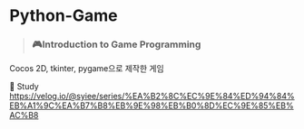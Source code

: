 # Python-Game

><h3>🎮Introduction to Game Programming

Cocos 2D, tkinter, pygame으로 제작한 게임

🔗 Study
https://velog.io/@syiee/series/%EA%B2%8C%EC%9E%84%ED%94%84%EB%A1%9C%EA%B7%B8%EB%9E%98%EB%B0%8D%EC%9E%85%EB%AC%B8
